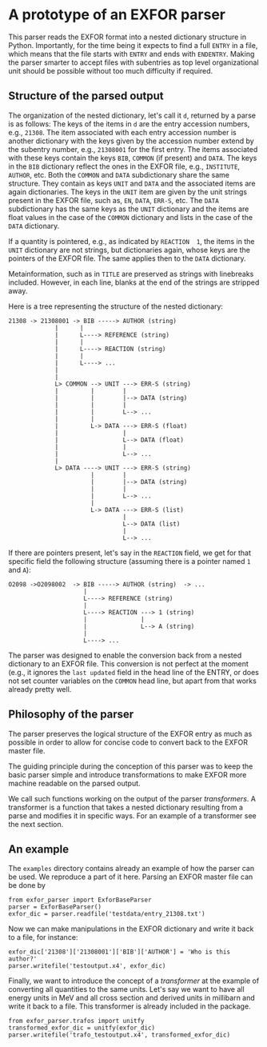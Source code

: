 # A prototype of an EXFOR parser

This parser reads the EXFOR format into a
nested dictionary structure in Python.
Importantly, for the time being it expects to find a
full `ENTRY` in a file, which means that the file starts
with `ENTRY` and ends with `ENDENTRY`. Making the parser
smarter to accept files with subentries as top level
organizational unit should be possible without too much
difficulty if required.

## Structure of the parsed output

The organization of the nested dictionary, let's call it `d`,
returned by a parse is as follows:
The keys of the items in `d` are the entry accession numbers, e.g., `21308`.
The item associated with each entry accession number is another
dictionary with the keys given by the accession number extend by the
subentry number, e.g., `21308001` for the first entry.
The items associated with these keys contain the keys `BIB`, `COMMON` (if present)
and `DATA`.
The keys in the `BIB` dictionary reflect the ones in the EXFOR file, e.g.,
`INSTITUTE`, `AUTHOR`, etc.
Both the `COMMON` and `DATA` subdictionary share the same structure.
They contain as keys `UNIT` and `DATA` and the associated items are again dictionaries.
The keys in the `UNIT` item are given by the unit strings present in the EXFOR file,
such as, `EN`, `DATA`, `ERR-S`, etc.
The `DATA` subdictionary has the same keys as the `UNIT` dictionary and the items
are float values in the case of the `COMMON` dictionary and lists in the case of the
`DATA` dictionary.

If a quantity is pointered, e.g., as indicated by `REACTION  1`, the items in the
`UNIT` dictionary are not strings, but dictionaries again, whose keys are the pointers
of the EXFOR file. The same applies then to the `DATA` dictionary.

Metainformation, such as in `TITLE` are preserved as strings with linebreaks included.
However, in each line, blanks at the end of the strings are stripped away.

Here is a tree representing the structure of the nested dictionary:
```
21308 -> 21308001 -> BIB -----> AUTHOR (string) 
             |      |
             |      L----> REFERENCE (string)
             |      |
             |      L----> REACTION (string)
             |      |
             |      L----> ...                   
             |
             |
             L> COMMON --> UNIT ---> ERR-S (string)
             |         |        |
             |         |        |--> DATA (string)
             |         |        |
             |         |        L--> ...
             |         |
             |         L-> DATA ---> ERR-S (float)
             |                  |
             |                  L--> DATA (float)
             |                  |
             |                  L--> ...              
             |
             L> DATA ----> UNIT ---> ERR-S (string)
                       |        |
                       |        |--> DATA (string)
                       |        |
                       |        L--> ...
                       |
                       L-> DATA ---> ERR-S (list)
                                |
                                L--> DATA (list)
                                |
                                L--> ...
```

If there are pointers present, let's say in the `REACTION` field,
we get for that specific field the following structure
(assuming there is a pointer named `1` and `A`):
```
O2098 ->O2098002  -> BIB -----> AUTHOR (string)  -> ... 
                     |
                     L----> REFERENCE (string)
                     |
                     L----> REACTION ---> 1 (string) 
                     |               |
                     |               L--> A (string)
                     |
                     L----> ...                   
```

The parser was designed to enable the conversion back from a nested
dictionary to an EXFOR file. This conversion is not perfect
at the moment (e.g., it ignores the `last updated` field in the
head line of the ENTRY, or does not set counter variables on
the `COMMON` head line, but apart from that works already pretty well.

## Philosophy of the parser

The parser preserves the logical structure of the EXFOR entry
as much as possible in order to allow for concise code to
convert back to the EXFOR master file.

The guiding principle during the conception of this parser
was to keep the basic parser simple and introduce 
transformations to make EXFOR more machine readable
on the parsed output.

We call such functions working on the output of the
parser *transformers*.
A transformer is a function that takes a nested dictionary
resulting from a parse and modifies it in specific ways.
For an example of a transformer see the next section.

## An example

The `examples` directory contains already an example of how
the parser can be used. We reproduce a part of it here.
Parsing an EXFOR master file can be done by
```
from exfor_parser import ExforBaseParser 
parser = ExforBaseParser()
exfor_dic = parser.readfile('testdata/entry_21308.txt')
```
Now we can make manipulations in the EXFOR
dictionary and write it back to a file, for instance:
```
exfor_dic['21308']['21308001']['BIB']['AUTHOR'] = 'Who is this author?'
parser.writefile('testoutput.x4', exfor_dic)
```

Finally, we want to introduce the concept of a *transformer* at the
example of converting all quantities to the same units.
Let's say we want to have all energy units in MeV and all
cross section and derived units in millibarn and write it back
to a file.
This transformer is already included in the package.
```
from exfor_parser.trafos import unitfy
transformed_exfor_dic = unitfy(exfor_dic)
parser.writefile('trafo_testoutput.x4', transformed_exfor_dic)
```

